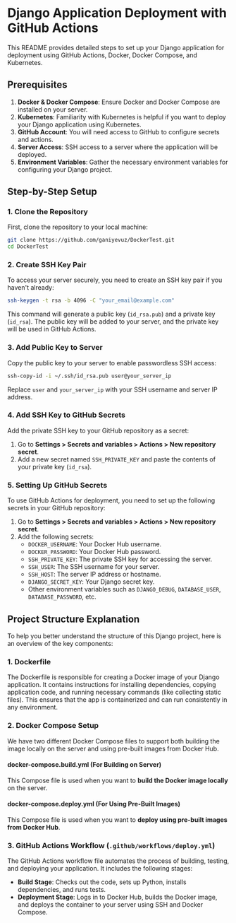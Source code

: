 # Django Application Deployment with GitHub Actions

This README provides detailed steps to set up your Django application for deployment using GitHub Actions, Docker,
Docker Compose, and Kubernetes.

## Prerequisites

1. **Docker & Docker Compose**: Ensure Docker and Docker Compose are installed on your server.
2. **Kubernetes**: Familiarity with Kubernetes is helpful if you want to deploy your Django application using
   Kubernetes.
3. **GitHub Account**: You will need access to GitHub to configure secrets and actions.
4. **Server Access**: SSH access to a server where the application will be deployed.
5. **Environment Variables**: Gather the necessary environment variables for configuring your Django project.

## Step-by-Step Setup

### 1. Clone the Repository

First, clone the repository to your local machine:

```sh
git clone https://github.com/ganiyevuz/DockerTest.git
cd DockerTest
```

### 2. Create SSH Key Pair

To access your server securely, you need to create an SSH key pair if you haven't already:

```sh
ssh-keygen -t rsa -b 4096 -C "your_email@example.com"
```

This command will generate a public key (`id_rsa.pub`) and a private key (`id_rsa`). The public key will be added to
your server, and the private key will be used in GitHub Actions.

### 3. Add Public Key to Server

Copy the public key to your server to enable passwordless SSH access:

```sh
ssh-copy-id -i ~/.ssh/id_rsa.pub user@your_server_ip
```

Replace `user` and `your_server_ip` with your SSH username and server IP address.

### 4. Add SSH Key to GitHub Secrets

Add the private SSH key to your GitHub repository as a secret:

1. Go to **Settings > Secrets and variables > Actions > New repository secret**.
2. Add a new secret named `SSH_PRIVATE_KEY` and paste the contents of your private key (`id_rsa`).

### 5. Setting Up GitHub Secrets

To use GitHub Actions for deployment, you need to set up the following secrets in your GitHub repository:

1. Go to **Settings > Secrets and variables > Actions > New repository secret**.
2. Add the following secrets:
    - `DOCKER_USERNAME`: Your Docker Hub username.
    - `DOCKER_PASSWORD`: Your Docker Hub password.
    - `SSH_PRIVATE_KEY`: The private SSH key for accessing the server.
    - `SSH_USER`: The SSH username for your server.
    - `SSH_HOST`: The server IP address or hostname.
    - `DJANGO_SECRET_KEY`: Your Django secret key.
    - Other environment variables such as `DJANGO_DEBUG`, `DATABASE_USER`, `DATABASE_PASSWORD`, etc.

## Project Structure Explanation

To help you better understand the structure of this Django project, here is an overview of the key components:

### 1. **Dockerfile**

The Dockerfile is responsible for creating a Docker image of your Django application. It contains instructions for
installing dependencies, copying application code, and running necessary commands (like collecting static files). This
ensures that the app is containerized and can run consistently in any environment.

### 2. **Docker Compose Setup**

We have two different Docker Compose files to support both building the image locally on the server and using pre-built
images from Docker Hub.

#### **docker-compose.build.yml** (For Building on Server)

This Compose file is used when you want to **build the Docker image locally** on the server.

#### **docker-compose.deploy.yml** (For Using Pre-Built Images)

This Compose file is used when you want to **deploy using pre-built images from Docker Hub**.

### 3. **GitHub Actions Workflow (`.github/workflows/deploy.yml`)**

The GitHub Actions workflow file automates the process of building, testing, and deploying your application. It includes
the following stages:

- **Build Stage**: Checks out the code, sets up Python, installs dependencies, and runs tests.
- **Deployment Stage**: Logs in to Docker Hub, builds the Docker image, and deploys the container to your server using
  SSH and Docker Compose.



